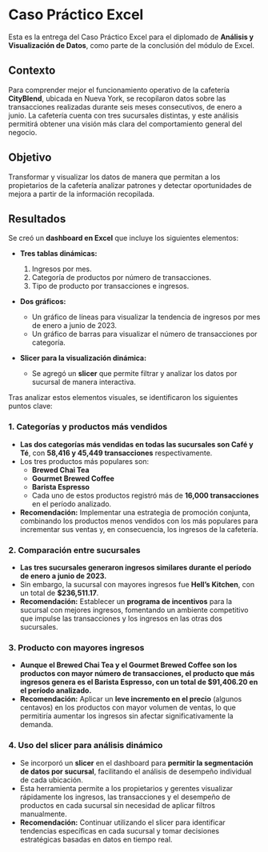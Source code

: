 # Caso Práctico Excel  

Esta es la entrega del Caso Práctico Excel para el diplomado de **Análisis y Visualización de Datos**, como parte de la conclusión del módulo de Excel.  

## Contexto  
Para comprender mejor el funcionamiento operativo de la cafetería **CityBlend**, ubicada en Nueva York, se recopilaron datos sobre las transacciones realizadas durante seis meses consecutivos, de enero a junio. La cafetería cuenta con tres sucursales distintas, y este análisis permitirá obtener una visión más clara del comportamiento general del negocio.  

## Objetivo  
Transformar y visualizar los datos de manera que permitan a los propietarios de la cafetería analizar patrones y detectar oportunidades de mejora a partir de la información recopilada.  

## Resultados  

Se creó un **dashboard en Excel** que incluye los siguientes elementos:  

- **Tres tablas dinámicas:**  
  1. Ingresos por mes.  
  2. Categoría de productos por número de transacciones.  
  3. Tipo de producto por transacciones e ingresos.  

- **Dos gráficos:**  
  - Un gráfico de líneas para visualizar la tendencia de ingresos por mes de enero a junio de 2023.  
  - Un gráfico de barras para visualizar el número de transacciones por categoría.  

- **Slicer para la visualización dinámica:**  
  - Se agregó un **slicer** que permite filtrar y analizar los datos por sucursal de manera interactiva.  

Tras analizar estos elementos visuales, se identificaron los siguientes puntos clave:  

### 1. Categorías y productos más vendidos  
- **Las dos categorías más vendidas en todas las sucursales son Café y Té**, con **58,416 y 45,449 transacciones** respectivamente.  
- Los tres productos más populares son:  
  - **Brewed Chai Tea**  
  - **Gourmet Brewed Coffee**  
  - **Barista Espresso**  
  - Cada uno de estos productos registró más de **16,000 transacciones** en el período analizado.  
- **Recomendación:** Implementar una estrategia de promoción conjunta, combinando los productos menos vendidos con los más populares para incrementar sus ventas y, en consecuencia, los ingresos de la cafetería.  

### 2. Comparación entre sucursales  
- **Las tres sucursales generaron ingresos similares durante el período de enero a junio de 2023.**  
- Sin embargo, la sucursal con mayores ingresos fue **Hell’s Kitchen**, con un total de **$236,511.17**.  
- **Recomendación:** Establecer un **programa de incentivos** para la sucursal con mejores ingresos, fomentando un ambiente competitivo que impulse las transacciones y los ingresos en las otras dos sucursales.  

### 3. Producto con mayores ingresos  
- **Aunque el Brewed Chai Tea y el Gourmet Brewed Coffee son los productos con mayor número de transacciones, el producto que más ingresos genera es el Barista Espresso, con un total de $91,406.20 en el período analizado.**  
- **Recomendación:** Aplicar un **leve incremento en el precio** (algunos centavos) en los productos con mayor volumen de ventas, lo que permitiría aumentar los ingresos sin afectar significativamente la demanda.  

### 4. Uso del slicer para análisis dinámico  
- Se incorporó un **slicer** en el dashboard para **permitir la segmentación de datos por sucursal**, facilitando el análisis de desempeño individual de cada ubicación.  
- Esta herramienta permite a los propietarios y gerentes visualizar rápidamente los ingresos, las transacciones y el desempeño de productos en cada sucursal sin necesidad de aplicar filtros manualmente.  
- **Recomendación:** Continuar utilizando el slicer para identificar tendencias específicas en cada sucursal y tomar decisiones estratégicas basadas en datos en tiempo real.  

